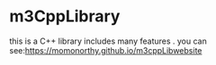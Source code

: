 # m3CppLibrary
this is a C++ library includes many features . you can see:https://momonorthy.github.io/m3cppLibwebsite
